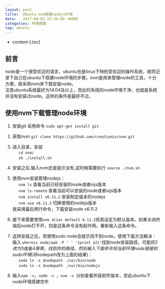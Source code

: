 ```yaml
---
layout: post
title:  Ubuntu nvm搭建nodejs环境
date:   2017-08-01 23:36:00 +0800
categories: 环境搭建
tag: ubuntu
---
```


* content
{:toc}


## 前言

node是一个很受欢迎的语言，ubuntu也是linux下特别受欢迎的操作系统，故而记录下自己在ubuntu下搭建node环境的步骤。nvm是用来管理node的工具，十分方便，故采用nvm来下载安装node。   
注意ubuntu系统最好为14.04及以上，而此时系统的node环境干净，也就是系统并没有安装过node。这样的条件是最好不过。

## 使用nvm下载管理node环境 
 
1. 安装git 采用命令  ```sudo apt-get install git```  

2. 获取nvm  ```git clone https://github.com/creationix/nvm.git```  

3. 进入目录，安装  
    &nbsp;&nbsp;&nbsp;&nbsp;
    ```cd nvm/```  
    &nbsp;&nbsp;&nbsp;&nbsp;
    ```sh ./install.sh```  

4. 安装之后,输入nvm还是提示没有,这时候需要执行  ```source ./nvm.sh```  

5. 使用nvm安装管理nodejs：  
    &nbsp;&nbsp;&nbsp;&nbsp;
    ```nvm ls```  查看当前已经安装的node或者iojs版本  
    &nbsp;&nbsp;&nbsp;&nbsp;
    ```nvm ls-remote```  查看当前可以安装的node或者iojs版本  
    &nbsp;&nbsp;&nbsp;&nbsp;
    ```nvm install v6.11.2```  安装制定版本的nodejs  
    &nbsp;&nbsp;&nbsp;&nbsp;
    ```nvm use v6.11.2```  切换使用的nodejs版本  
我采用最后两行命令，下载安装node v6.11.2

6. 接下来需要使用```nvm alias default 6.11.2```将其设定为默认版本。如果关闭终端后node打不开，则是这条命令没有起作用。重新输入这条命令。  

7. 这样安装之后，若使用sudo node会提示找不到node。使用下面方法解决：  
输入  ```whereis node|awk -F ' ' '{print $2}'```找到node安装路径，可能将$2改为$3或者$4等等，找到你的路径。    
然后输入下面命令将当前环境node链接到sudo环境(将$nodepath改为上面的结果)：  
    &nbsp;&nbsp;&nbsp;&nbsp;
    ```sudo ln -s $nodepath  /usr/bin/node```  
    &nbsp;&nbsp;&nbsp;&nbsp;
    ```sudo ln -s $nodepath  /usr/bin/nodejs```

8. 输入```npm -v```，```node -v ```，```nvm -v ```分别查看所装软件版本，至此ubuntu下node环境搭建完毕
